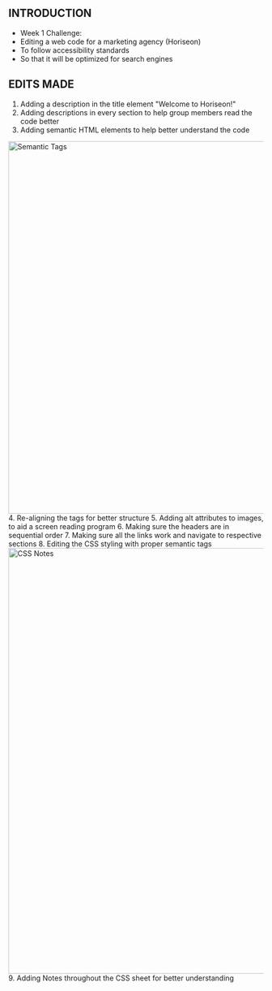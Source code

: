 INTRODUCTION
------------
- Week 1 Challenge: 
- Editing a web code for a marketing agency (Horiseon) 
- To follow accessibility standards
- So that it will be optimized for search engines

EDITS MADE
------------

1. Adding a description in the title element "Welcome to Horiseon!"
2. Adding descriptions in every section to help group members read the code better
3. Adding semantic HTML elements to help better understand the code 
<img width="734" alt="Semantic Tags" src="https://user-images.githubusercontent.com/77371739/109452846-a1609100-7a1e-11eb-9cce-0e326af60dd4.png">
4. Re-aligning the tags for better structure
5. Adding alt attributes to images, to aid a screen reading program
6. Making sure the headers are in sequential order
7. Making sure all the links work and navigate to respective sections
8. Editing the CSS styling with proper semantic tags 
<img width="839" alt="CSS Notes" src="https://user-images.githubusercontent.com/77371739/109452926-cce37b80-7a1e-11eb-9cfe-be14e160880b.png">
9. Adding Notes throughout the CSS sheet for better understanding